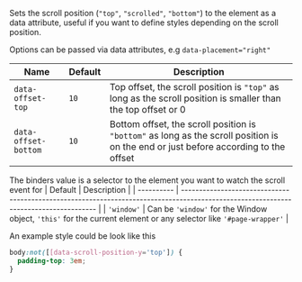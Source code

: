 Sets the scroll position (`"top"`, `"scrolled"`, `"bottom"`) to the element as a data attribute, useful if you want to define styles depending on the scroll position.

Options can be passed via data attributes, e.g `data-placement="right"`

| Name                  | Default    |  Description                                                                                                                         |
| ----------------------| ---------- | ------------------------------------------------------------------------------------------------------------------------------------ |
| `data-offset-top`     | `10`       | Top offset, the scroll position is `"top"` as long as the scroll position is smaller than the top offset or 0                        |
| `data-offset-bottom`  | `10`       | Bottom offset, the scroll position is `"bottom"` as long as the scroll position is on the end or just before according to the offset |

The binders value is a selector to the element you want to watch the scroll event for
| Default    |  Description                                                                                                                         |
| ---------- | ------------------------------------------------------------------------------------------------------------------------------------ |
| `'window'` | Can be `'window'` for the Window object, `'this'` for the current element or any selector like `'#page-wrapper'`                     |

An example style could be look like this

```scss
body:not([[data-scroll-position-y='top']) {
  padding-top: 3em;
}
```

<rv-bind-content class="pt-3">
  <template>
    <rv-example-tabs class="pt-3" handle="data-scroll-position-y-binder">
      <template type="single-html-file">
        <div class="scrollbar-y-auto" rv-data-scroll-position-y="'this'">
          <p><strong>The Background color changes depending on the scroll position top, scrolled or bottom to red, yellow or blue.</strong></p>
          <rv-lorem-ipsum generate-paragraphs="5"></rv-lorem-ipsum>
        </div>
      </template>
    </rv-example-tabs>
  </template>
</rv-bind-content>
